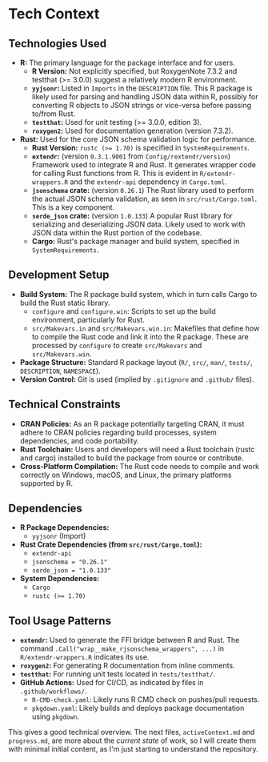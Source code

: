 # Tech Context

## Technologies Used

*   **R:** The primary language for the package interface and for users.
    *   **R Version:** Not explicitly specified, but RoxygenNote 7.3.2 and testthat (>= 3.0.0) suggest a relatively modern R environment.
    *   **`yyjsonr`:** Listed in `Imports` in the `DESCRIPTION` file. This R package is likely used for parsing and handling JSON data within R, possibly for converting R objects to JSON strings or vice-versa before passing to/from Rust.
    *   **`testthat`:** Used for unit testing (>= 3.0.0, edition 3).
    *   **`roxygen2`:** Used for documentation generation (version 7.3.2).
*   **Rust:** Used for the core JSON schema validation logic for performance.
    *   **Rust Version:** `rustc (>= 1.70)` is specified in `SystemRequirements`.
    *   **`extendr`:** (version `0.3.1.9001` from `Config/rextendr/version`) Framework used to integrate R and Rust. It generates wrapper code for calling Rust functions from R. This is evident in `R/extendr-wrappers.R` and the `extendr-api` dependency in `Cargo.toml`.
    *   **`jsonschema` crate:** (version `0.26.1`) The Rust library used to perform the actual JSON schema validation, as seen in `src/rust/Cargo.toml`. This is a key component.
    *   **`serde_json` crate:** (version `1.0.133`) A popular Rust library for serializing and deserializing JSON data. Likely used to work with JSON data within the Rust portion of the codebase.
    *   **Cargo:** Rust's package manager and build system, specified in `SystemRequirements`.

## Development Setup

*   **Build System:** The R package build system, which in turn calls Cargo to build the Rust static library.
    *   `configure` and `configure.win`: Scripts to set up the build environment, particularly for Rust.
    *   `src/Makevars.in` and `src/Makevars.win.in`: Makefiles that define how to compile the Rust code and link it into the R package. These are processed by `configure` to create `src/Makevars` and `src/Makevars.win`.
*   **Package Structure:** Standard R package layout (`R/`, `src/`, `man/`, `tests/`, `DESCRIPTION`, `NAMESPACE`).
*   **Version Control:** Git is used (implied by `.gitignore` and `.github/` files).

## Technical Constraints

*   **CRAN Policies:** As an R package potentially targeting CRAN, it must adhere to CRAN policies regarding build processes, system dependencies, and code portability.
*   **Rust Toolchain:** Users and developers will need a Rust toolchain (rustc and cargo) installed to build the package from source or contribute.
*   **Cross-Platform Compilation:** The Rust code needs to compile and work correctly on Windows, macOS, and Linux, the primary platforms supported by R.

## Dependencies

*   **R Package Dependencies:**
    *   `yyjsonr` (Import)
*   **Rust Crate Dependencies (from `src/rust/Cargo.toml`):**
    *   `extendr-api`
    *   `jsonschema = "0.26.1"`
    *   `serde_json = "1.0.133"`
*   **System Dependencies:**
    *   `Cargo`
    *   `rustc (>= 1.70)`

## Tool Usage Patterns

*   **`extendr`:** Used to generate the FFI bridge between R and Rust. The command `.Call("wrap__make_rjsonschema_wrappers", ...)` in `R/extendr-wrappers.R` indicates its use.
*   **`roxygen2`:** For generating R documentation from inline comments.
*   **`testthat`:** For running unit tests located in `tests/testthat/`.
*   **GitHub Actions:** Used for CI/CD, as indicated by files in `.github/workflows/`.
    *   `R-CMD-check.yaml`: Likely runs R CMD check on pushes/pull requests.
    *   `pkgdown.yaml`: Likely builds and deploys package documentation using `pkgdown`.

This gives a good technical overview. The next files, `activeContext.md` and `progress.md`, are more about the *current state* of work, so I will create them with minimal initial content, as I'm just starting to understand the repository.
